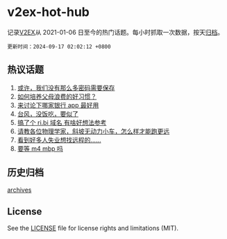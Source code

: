 # v2ex-hot-hub

 记录[V2EX](https://www.v2ex.com/)从 2021-01-06 日至今的热门话题。每小时抓取一次数据，按天[归档](archives)。

`更新时间：2024-09-17 02:02:12 +0800`

## 热议话题

1. [或许，我们没有那么多密码需要保存](https://www.v2ex.com/t/1073312)
1. [如何培养父母浪费的好习惯？](https://www.v2ex.com/t/1073290)
1. [来讨论下哪家银行 app 最好用](https://www.v2ex.com/t/1073309)
1. [台风，没饭吃，要似了](https://www.v2ex.com/t/1073324)
1. [搞了个 ri.bi 域名 有啥好想法参考](https://www.v2ex.com/t/1073371)
1. [请教各位物理学家，斜坡无动力小车，怎么样才能跑更远](https://www.v2ex.com/t/1073316)
1. [看到好多人失业想找远程的……](https://www.v2ex.com/t/1073287)
1. [要等 m4 mbp 吗](https://www.v2ex.com/t/1073298)

## 历史归档

[archives](archives)

## License

See the [LICENSE](LICENSE) file for license rights and limitations (MIT).
